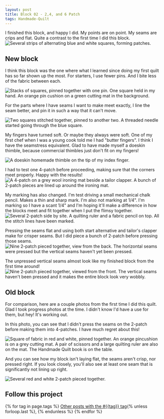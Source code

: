 ```yaml
---
layout: post
title: Block 02 - 2,4, and 6 Patch
tags: Handmade-Quilt
---
```

I finished this block, and happy I did. My points are on point. My seams are crips and flat. Quite a contrast to the first time I did this block.
![Several strips of alternating blue and white squares, forming patches.](/images/4-patch-01.jpg)

## New block
I think this block was the one where what I learned since doing my first quilt has so far shown up the most. For starters, I use fewer pins. And I bite less of the fabric between each.

![Stacks of squares, pinned together with one pin. One square held in my hand. An orange pin cushion on a green cutting mat in the background.](/images/4-patch-02.jpg)

For the parts where I have seams I want to make meet exactly, I line the seam better, and pin it in such a way that it can't move.

![Two squares stitched together, pinned to another two. A threaded needle started going through the blue square.](/images/4-patch-03.jpg)

My fingers have turned soft. Or maybe they always were soft. One of my first chef when I was a young cook told me I had "butter fingers". I think I have the seamstress equivalent. Glad to have made myself a doeskin thimble, because commercial thimbles just don't fit on my fingers!

![A doeskin homemade thimble on the tip of my index finger.](/images/4-patch-04.jpg)

I had to test one 4-patch before proceeding, making sure that the corners meet properly. Happy with the results!
![A 4-patch on a grey wool ironing mat beside a tailor clapper. A bunch of 2-patch pieces are lined up around the ironing mat.](/images/4-patch-05.jpg)

My marking has also changed. I'm test driving a small mechanical chalk pencil. Makes a thin and sharp mark. I'm also not marking at 1/4". I'm marking so I have a scant 1/4" and I'm hoping it'll make a difference in how the blocks meet and fit together when I put the flimsy together.
![Several 2-patch side by site. A quilting ruler and a fabric pencil on top. All the stitch lines have been marked.](/images/4-patch-06.jpg)

Pressing the seams flat and using both start alternative and tailor's clapper make for crisper seams. But I did piece a bunch of 2-patch before pressing those seams.
![Nine 2-patch pieced together, view from the back. The horizontal seams were pressed but the vertical seams haven't yet been pressed.](/images/4-patch-07.jpg)

The unpressed vertical seams almost look like my finished block from the first time around!
![Nine 2-patch pieced together, viewed from the front. The vertical seams haven't been pressed and it makes the entire block look very wobbly.](/images/4-patch-08.jpg)
## Old block
For comparison, here are a couple photos from the first time I did this quilt. Glad I took progress photos at the time. I didn't know I'd have a use for them, but hey! It's working out.

In this photo, you can see that I didn't press the seams on the 2-patch before making them into 4-patches. I have much regret about this!

![Square of fabric in red and white, pinned together. An orange pincushion is on a grey cutting mat. A pair of scissors and a large quilting ruler are also on the mat. The Handmade Quilt book is on the table.](/images/4-patch-09.jpg)

And you can see how my block isn't laying flat, the seams aren't crisp, nor pressed right. If you look closely, you'll also see at least one seam that is significantly not lining up right.

![Several red and white 2-patch pieced together.](/images/4-patch-10.jpg)
## Follow this project

  {% for tag in page.tags %}
  <a class="post" href="/tag/{{tag}}">Other posts with the #{{tag}} tag</a>{% unless forloop.last %}, {% endunless %}
  {% endfor %}